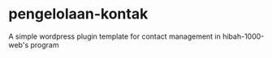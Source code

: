 pengelolaan-kontak
==================

A simple wordpress plugin template for contact management in hibah-1000-web's program
